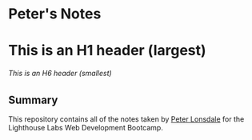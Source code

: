 # Peter's Notes
# This is an H1 header (largest)
###### This is an H6 header (smallest)
## Summary 

This repository contains all of the notes taken by [Peter Lonsdale](https://github.com/plonsdale1) for the Lighthouse Labs Web Development Bootcamp.
